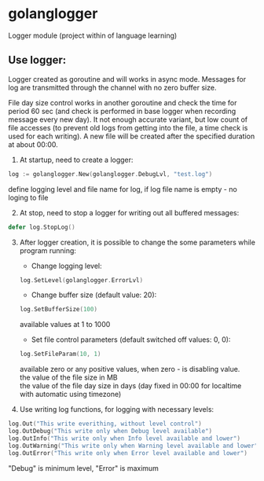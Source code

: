 # golanglogger

Logger module (project within of language learning)


<!--Info block-->

## Use logger:
Logger created as goroutine and will works in async mode.  Messages for log are transmitted through the channel with no zero buffer size.

File day size control works in another goroutine and check the time for period 60 sec (and check is performed in base logger when recording message every new day).
It not enough accurate variant, but low count of file accesses (to prevent old logs from getting into the file, a time check is used for each writing).
A new file will be created after the specified duration at about 00:00.

1. At startup, need to create a logger:
```Go
log := golanglogger.New(golanglogger.DebugLvl, "test.log")
```
define logging level and file name for log, if log file name is empty - no loging to file

2. At stop, need to stop a logger for writing out all buffered messages:
```Go
defer log.StopLog()
```

3. After logger creation, it is possible to change the some parameters while program running:

    * Change logging level:
    ```Go
    log.SetLevel(golanglogger.ErrorLvl)
    ```

    * Change buffer size (default value: 20):
    ```Go
    log.SetBufferSize(100)
    ```
    available values at 1 to 1000

    * Set file control parameters (default switched off values: 0, 0):
    ```Go
    log.SetFileParam(10, 1)
    ```
     available zero or any positive values, when zero - is disabling value. <br/>
     the value of the file size in MB <br/>
     the value of the file day size in days (day fixed in 00:00 for localtime with automatic using timezone) <br/>

4. Use writing log functions, for logging with necessary levels:
```Go
log.Out("This write everithing, without level control")
log.OutDebug("This write only when Debug level available")
log.OutInfo("This write only when Info level available and lower")
log.OutWarning("This write only when Warning level available and lower")
log.OutError("This write only when Error level available and lower")
```
"Debug" is minimum level, "Error" is maximum


